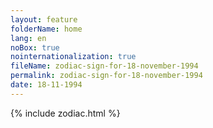 ```yaml
---
layout: feature
folderName: home
lang: en
noBox: true
nointernationalization: true
fileName: zodiac-sign-for-18-november-1994
permalink: zodiac-sign-for-18-november-1994
date: 18-11-1994
---
```

{% include zodiac.html %}
